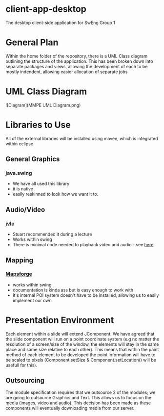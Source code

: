 # client-app-desktop
The desktop client-side application for SwEng Group 1

# General Plan
Within the home folder of the repository, there is a UML Class diagram outlining the structure of the application.
This has been broken down into separate packages and views, allowing the development of each to be mostly indendent, allowing easier allocation of separate jobs

# UML Class Diagram
![Diagram](MMPE UML Diagram.png)

# Libraries to Use
All of the external libraries will be installed using maven, which is integrated within eclipse 
## General Graphics
### java.swing 
- We have all used this library
- it is native
- easily reskinned to look how we want it to.

## Audio/Video
### [jvlc](https://github.com/caprica/vlcj)
- Stuart recommended it during a lecture 
- Works within swing 
- There is minimal code needed to playback video and audio - see [here](https://www.tutorialspoint.com/vlcj/)

## Mapping
### [Mapsforge](https://github.com/mapsforge/mapsforge)
- works within swing
- documentation is kinda ass but is easy enough to work with
- it's internal POI system doesn't have to be installed, allowing us to easily implement our own

# Presentation Environment
Each element within a slide will extend JComponent. We have agreed that the slide component will run on a point coordinate system (e.g no matter the resolution of a screen/size of the window, the elements will stay in the same place and same size relative to each other). This means that within the paint method of each element to be developed the point information will have to be scaled to pixels (Component.setSize & Component.setLocation() will be usefull for this).

## Outsourcing
The module specification requires that we outsource 2 of the modules; we are going to outsource Graphics and Text. This allows us to focus on the media (images, video and audio). This decision has been made as these components will eventually downloading media from our server.
